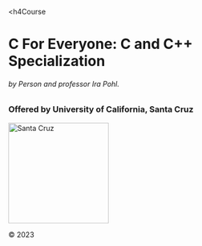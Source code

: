 <h4Course</h4>
<h1>C For Everyone: C and C++ Specialization</h1>
<h6>by Person and professor Ira Pohl.</h6>
<h3>Offered by University of California, Santa Cruz</h3>
<img src="https://upload.wikimedia.org/wikipedia/commons/thumb/5/53/The_University_of_California_1868_UCSC.svg/1200px-The_University_of_California_1868_UCSC.svg.png" alt="Santa Cruz" width="200px">
<p>&copy; 2023</p>
